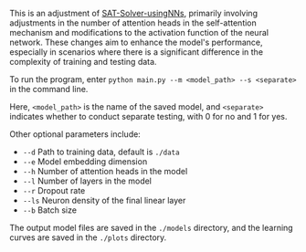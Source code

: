 This is an adjustment of [SAT-Solver-usingNNs](https://github.com/tatiana-boura/SAT-Solver-using-NNs/tree/main), primarily involving adjustments in the number of attention heads in the self-attention mechanism and modifications to the activation function of the neural network. These changes aim to enhance the model's performance, especially in scenarios where there is a significant difference in the complexity of training and testing data.

To run the program, enter `python main.py --m <model_path> --s <separate>` in the command line.

Here, `<model_path>` is the name of the saved model, and `<separate>` indicates whether to conduct separate testing, with 0 for no and 1 for yes.

Other optional parameters include:
- `--d` Path to training data, default is `./data`
- `--e` Model embedding dimension
- `--h` Number of attention heads in the model
- `--l` Number of layers in the model
- `--r` Dropout rate
- `--ls` Neuron density of the final linear layer
- `--b` Batch size

The output model files are saved in the `./models` directory, and the learning curves are saved in the `./plots` directory.
